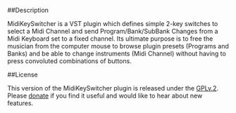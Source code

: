 ##Description

MidiKeySwitcher is a VST plugin which defines simple 2-key switches to select a Midi Channel and send Program/Bank/SubBank Changes from a Midi Keyboard set to a fixed channel. Its ultimate purpose is to free the musician from the computer mouse to browse plugin presets (Programs and Banks) and be able to change instruments (Midi Channel) without having to press convoluted combinations of buttons.

##License

This version of the MidiKeySwitcher plugin is released under the [GPLv.2](http://www.gnu.org/licenses/gpl-2.0.html). Please [donate](http://www.4drX.com/midikeyswitcher/donate) if you find it useful and would like to hear about new features. 